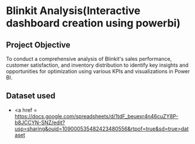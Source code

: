 # Blinkit Analysis(Interactive dashboard creation using powerbi)
## Project Objective
To conduct a comprehensive analysis of Blinkit's sales performance, customer satisfaction, and inventory distribution to identify key insights and opportunities for optimization using various KPIs and visualizations in Power BI.

## Dataset used
- <a href = https://docs.google.com/spreadsheets/d/1tdF_beuexr4n46cuZY8P-b8JCCYN-SNZ/edit?usp=sharing&ouid=109000535482423480556&rtpof=true&sd=true>dataset</a>
